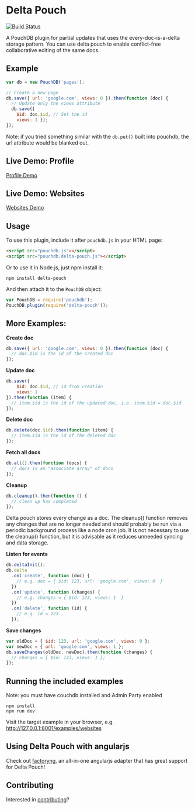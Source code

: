 Delta Pouch
=====

[![Build Status](https://travis-ci.org/redgeoff/delta-pouch.svg)](https://travis-ci.org/redgeoff/delta-pouch)

A PouchDB plugin for partial updates that uses the every-doc-is-a-delta storage pattern. You can use delta pouch to enable conflict-free collaborative editing of the same docs.

Example
----

```js
var db = new PouchDB('pages');

// Create a new page
db.save({ url: 'google.com', views: 0 }).then(function (doc) {
  // Update only the views attribute
  db.save({
    $id: doc.$id, // Set the id
    views: 1 });
});
```

Note: if you tried something similar with the `db.put()` built into pouchdb, the url attribute would be blanked out.

Live Demo: Profile
----
[Profile Demo](http://redgeoff.github.io/delta-pouch/examples/profile/?iris)

Live Demo: Websites
----
[Websites Demo](http://redgeoff.github.io/delta-pouch/examples/websites/?iris)

Usage
----

To use this plugin, include it after `pouchdb.js` in your HTML page:

```html
<script src="pouchdb.js"></script>
<script src="pouchdb.delta-pouch.js"></script>
```

Or to use it in Node.js, just npm install it:

```
npm install delta-pouch
```

And then attach it to the `PouchDB` object:

```js
var PouchDB = require('pouchdb');
PouchDB.plugin(require('delta-pouch'));
```

More Examples:
----

**Create doc**
```js
db.save({ url: 'google.com', views: 0 }).then(function (doc) {
  // doc.$id is the id of the created doc
});
```

**Update doc**
```js
db.save({
    $id: doc.$id, // id from creation
    views: 1
}).then(function (item) {
  // item.$id is the id of the updated doc, i.e. item.$id = doc.$id
});
```

**Delete doc**
```js
db.delete(doc.$id).then(function (item) {
  // item.$id is the id of the deleted doc
});
```

**Fetch all docs**
```js
db.all().then(function (docs) {
  // docs is an "associate array" of docs
});
```

**Cleanup**
```js
db.cleanup().then(function () {
  // clean up has completed
});
```
Delta pouch stores every change as a doc. The cleanup() function removes any changes that are no longer needed and should probably be run via a periodic background process like a node cron job. It is not necessary to use the cleanup() function, but it is advisable as it reduces unneeded syncing and data storage.

**Listen for events**
```js
db.deltaInit();
db.delta
  .on('create', function (doc) {
    // e.g. doc = { $id: 123, url: 'google.com', views: 0  }
  })
  .on('update', function (changes) {
    // e.g. changes = { $id: 123, views: 1  }
  })
  .on('delete', function (id) {
    // e.g. id = 123
  });
```

**Save changes**
```js
var oldDoc = { $id: 123, url: 'google.com', views: 0 };
var newDoc = { url: 'google.com', views: 1 };
db.saveChanges(oldDoc, newDoc).then(function (changes) {
  // changes = { $id: 123, views: 1 };
});
```

Running the included examples
----
Note: you must have couchdb installed and Admin Party enabled

    npm install
    npm run dev

Visit the target example in your browser, e.g. http://127.0.0.1:8001/examples/websites

Using Delta Pouch with angularjs
----
Check out [factoryng](https://github.com/redgeoff/factoryng), an all-in-one angularjs adapter that has great support for Delta Pouch!

Contributing
----
Interested in [contributing](CONTRIBUTING.md)?

